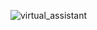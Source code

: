![virtual_assistant](https://github.com/sarathnakka/mypro/assets/101663778/c29827fc-3905-4614-9935-e5b8a263059d)
